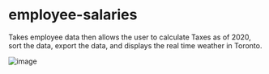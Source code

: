 # employee-salaries
Takes employee data then allows the user to calculate Taxes as of 2020, sort the data, export the data, and displays the real time weather in Toronto. 

![image](https://github.com/MutazHelal/employee-salaries/assets/42630919/6c6ccdd5-eb40-41f0-a29a-63aa71087386)
